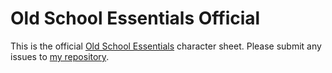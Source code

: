 # Old School Essentials Official

This is the official [Old School Essentials](https://necroticgnome.com/collections/old-school-essentials) character sheet. Please submit any issues to [my repository](https://github.com/wesbaker/roll20-character-sheets/issues).
